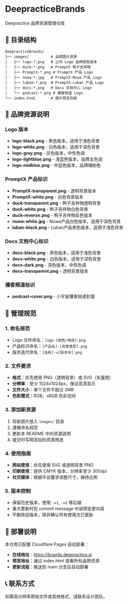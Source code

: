 # DeepracticeBrands

Deepractice 品牌资源管理仓库

## 📁 目录结构

```
DeepracticeBrands/
├── images/          # 品牌图片资源
│   ├── logo-*.png   # 公司 Logo 各种配色版本
│   ├── duck-*.png   # PromptX 鸭子吉祥物
│   ├── PromptX-*.png # PromptX 产品 Logo
│   ├── nuwa-*.jpg   # PromptX-Nuwa 产品 Logo
│   ├── luban-*.png  # PromptX-Luban 产品 Logo
│   ├── docs-*.png   # Docs 文档中心 Logo
│   └── podcast-*.png # 播客频道 Logo
└── index.html       # 图片预览页面
```

## 🎨 品牌资源说明

### Logo 版本

- **logo-black.png** - 黑色版本，适用于浅色背景
- **logo-white.png** - 白色版本，适用于深色背景
- **logo-gray.png** - 灰色版本，中性色调
- **logo-lightblue.png** - 浅蓝色版本，品牌主色调
- **logo-midblue.png** - 中蓝色版本，品牌辅助色

### PromptX 产品标识

- **PromptX-transparent.png** - 透明背景版本
- **PromptX-white.png** - 白色背景版本
- **duck-transparent.png** - 鸭子吉祥物透明背景
- **duck-white.png** - 鸭子吉祥物白色背景
- **duck-reverse.png** - 鸭子吉祥物反色版本
- **nuwa-white.jpg** - Nuwa产品白色版本，适用于深色背景
- **luban-black.png** - Luban产品黑色版本，适用于浅色背景

### Docs 文档中心标识

- **docs-black.png** - 黑色版本，适用于浅色背景
- **docs-white.png** - 白色版本，适用于深色背景  
- **docs-dark.png** - 深色版本，中性色调
- **docs-transparent.png** - 透明背景版本

### 播客频道标识

- **podcast-cover.png** - 小宇宙播客频道封面

## 📝 管理规范

### 1. 命名规范

- Logo 文件命名：`logo-[颜色/用途].png`
- 产品标识命名：`[产品名]-[背景类型].png`
- 版本迭代命名：`[名称]-v[版本号].png`

### 2. 文件要求

- **格式**：优先使用 PNG（透明背景）或 SVG（矢量图）
- **分辨率**：至少 1024x1024px，保证高清显示
- **文件大小**：单个文件不超过 2MB
- **色彩模式**：RGB，sRGB 色彩空间

### 3. 添加新资源

1. 将新图片放入 `images/` 目录
2. 遵循命名规范
3. 更新本 README 中的资源说明
4. 提交时写明添加的资源用途

### 4. 使用指南

- **网站使用**：优先使用 SVG 或透明背景 PNG
- **印刷使用**：提供 CMYK 版本，分辨率至少 300dpi
- **社交媒体**：根据平台要求调整尺寸，保持比例

### 5. 版本控制

- 保留历史版本，使用 `-v1`, `-v2` 等后缀
- 重大更新时在 commit message 中说明变更内容
- 不删除旧版本，除非确认所有使用方已更新

## 🚀 部署说明

本仓库已配置 Cloudflare Pages 自动部署：

- **在线地址**：https://brands.deepractice.ai
- **预览地址**：通过 index.html 查看所有品牌资源
- **更新流程**：推送到 main 分支后自动部署

## 📞 联系方式

如需高分辨率原始文件或其他格式，请联系设计团队。
